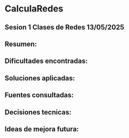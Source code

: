 # CalculaRedes

## Sesion 1 Clases de Redes 13/05/2025

**Resumen**:
-
**Dificultades encontradas**:
-
**Soluciones aplicadas**:
-
**Fuentes consultadas**:
-
**Decisiones tecnicas**:
-
**Ideas de mejora futura**:
-